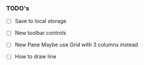 ### TODO's
- [ ] Save to local storage
- [ ] New toolbar controls
- [ ] New Pane
      Maybe use Grid with 3 columns instead
- [ ] How to draw line

